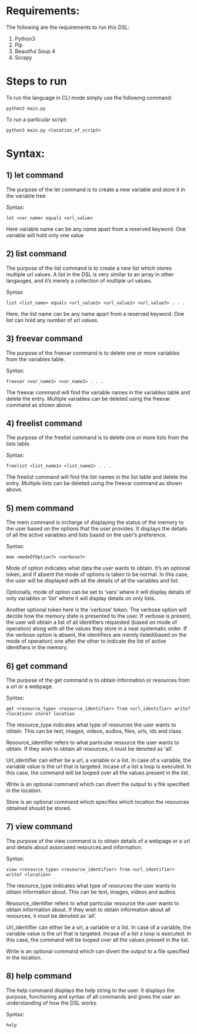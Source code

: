 # Requirements:
The following are the requirements to run this DSL:
1) Python3
2) Pip
3) Beautiful Soup 4
4) Scrapy

# Steps to run
To run the language in CLI mode simply use the following command:

`python3 main.py`

To run a particular script:

`python3 main.py <location_of_script>`

# Syntax:
## 1) let command

The purpose of the let command is to create a new variable and store it in the variable tree

Syntax: 

`let <var_name> equals <url_value>`

Here variable name can be any name apart from a reserved keyword. One variable will hold only one value


## 2) list command

The purpose of the list command is to create a new list which stores multiple url values. A list in the DSL is very similar to an array in other langauges, and it’s merely a collection of multiple url values.

Syntax

`list <list_name> equals <url_value1> <url_value2> <url_value3> . . .`

Here, the list name can be any name apart from a reserved keyword. One list can hold any number of url values.


## 3) freevar command

The purpose of the freevar command is to delete one or more variables from the variables table.

Syntax:

`freevar <var_name1> <var_name2> . . .`

The freevar command will find the variable names in the variables table and delete the entry. Multiple variables can be deleted using the freevar command as shown above.


## 4) freelist command

The purpose of the freelist command is to delete one or more lists from the lists table.

Syntax:

`freelist <list_name1> <list_name2> . . .`

The freelist command will find the list names in the list table and delete the entry. Multiple lists can be deleted using the freevar command as shown above.


## 5) mem command

The mem command is incharge of displaying the status of the memory to the user based on the options that the user provides. It displays the details of all the active variables and lists based on the user’s preference.

Syntax:


`mem <modeOfOption?> <verbose?>`

Mode of option indicates what data the user wants to obtain. It’s an optional token, and if absent the mode of options is taken to be normal. In this case, the user will be displayed with all the details of all the variables and list.

Optionally, mode of option can be set to ‘vars’ where it will display details of only variables or ‘list’ where it will display details on only lists.

Another optional token here is the ‘verbose’ token. The verbose option will decide how the memory state is presented to the user. If verbose is present, the user will obtain a list of all identifiers requested (based on mode of operation) along with all the values they store in a neat systematic order. If the verbose option is absent, the identifiers are merely listed(based on the mode of operation) one after the other to indicate the list of active identifiers in the memory.


## 6) get command

The purpose of the get command is to obtain information or resources from a url or a webpage.

Syntax:

`get <resource_type> <resource_identifier> from <url_identifier> write? <location> store? location`

The resource_type indicates what type of resources the user wants to obtain. This can be text, images, videos, audios, files, urls, ids and class.

Resource_identifier refers to what particular resource the user wants to obtain. If they wish to obtain all resources, it must be denoted as ‘all’.

Url_identifier can either be a url, a variable or a list. In case of a variable, the variable value is the url that is targeted. Incase of a list a loop is executed. In this case, the command will be looped over all the values present in the list.

Write is an optional command which can divert the output to a file specified in the location.

Store is an optional command which specifies which location the resources obtained should be stored.



## 7) view command

The purpose of the view command is to obtain details of a webpage or a url and details about associated resources.and information.

Syntax:

`view <resource_type> <resource_identifier> from <url_identifier> write? <location>`

The resource_type indicates what type of resources the user wants to obtain information about. This can be text, images, videos and audios.

Resource_identifier refers to what particular resource the user wants to obtain information about. If they wish to obtain information about all resources, it must be denoted as ‘all’.

Url_identifier can either be a url, a variable or a list. In case of a variable, the variable value is the url that is targeted. Incase of a list a loop is executed. In this case, the command will be looped over all the values present in the list.

Write is an optional command which can divert the output to a file specified in the location.


## 8) help command

The help command displays the help string to the user. It displays the purpose, functioning and syntax of all commands and gives the user an understanding of how the DSL works.

Syntax:

`help`
